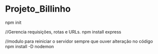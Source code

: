 # Projeto_Billinho

npm init

//Gerencia requisições, rotas e URLs.
npm install express

//modulo para reiniciar o servidor sempre que ouver alteração no código
npm install -D nodemon